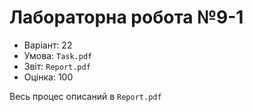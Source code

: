# Лабораторна робота №9-1

- Варіант: 22
- Умова: `Task.pdf`
- Звіт: `Report.pdf`
- Оцінка: 100

Весь процес описаний в `Report.pdf`